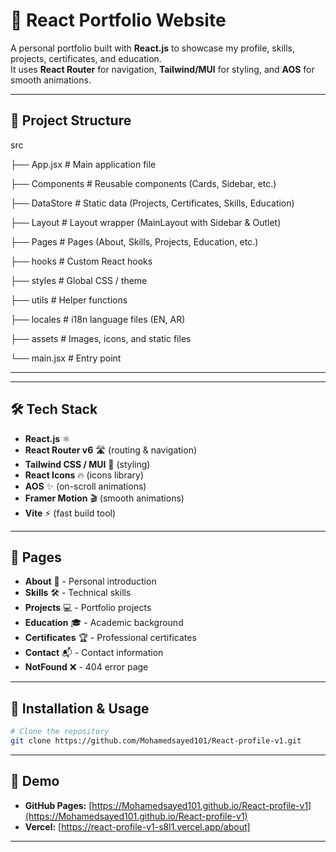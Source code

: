 # 🚀 React Portfolio Website

A personal portfolio built with **React.js** to showcase my profile, skills, projects, certificates, and education.  
It uses **React Router** for navigation, **Tailwind/MUI** for styling, and **AOS** for smooth animations.

---

## 📂 Project Structure

src

├── App.jsx # Main application file

├── Components # Reusable components (Cards, Sidebar, etc.)

├── DataStore # Static data (Projects, Certificates, Skills, Education)

├── Layout # Layout wrapper (MainLayout with Sidebar & Outlet)

├── Pages # Pages (About, Skills, Projects, Education, etc.)

├── hooks # Custom React hooks

├── styles # Global CSS / theme

├── utils # Helper functions

├── locales # i18n language files (EN, AR)

├── assets # Images, icons, and static files

└── main.jsx # Entry point

---

---

## 🛠️ Tech Stack

- **React.js** ⚛️
- **React Router v6** 🛣️ (routing & navigation)
- **Tailwind CSS / MUI** 🎨 (styling)
- **React Icons** 🔥 (icons library)
- **AOS** ✨ (on-scroll animations)
- **Framer Motion** 🎬 (smooth animations)
- **Vite** ⚡ (fast build tool)

---

## 📑 Pages

- **About** 👤 - Personal introduction
- **Skills** 🛠️ - Technical skills
- **Projects** 💻 - Portfolio projects
- **Education** 🎓 - Academic background
- **Certificates** 🏆 - Professional certificates
- **Contact** 📬 - Contact information
- **NotFound** ❌ - 404 error page

---

## 🚀 Installation & Usage

```bash
# Clone the repository
git clone https://github.com/Mohamedsayed101/React-profile-v1.git

```

---

## 🚀 Demo

- **GitHub Pages:** [https://Mohamedsayed101.github.io/React-profile-v1](https://Mohamedsayed101.github.io/React-profile-v1)
- **Vercel:** [https://react-profile-v1-s8l1.vercel.app/about]

---
